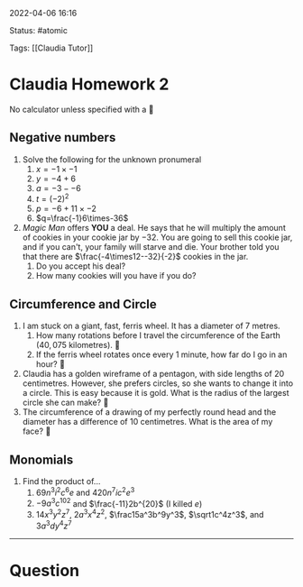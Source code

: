 2022-04-06 16:16

Status: #atomic

Tags: [[Claudia Tutor]]

# Claudia Homework 2
No calculator unless specified with a 📱
## Negative numbers
1. Solve the following for the unknown pronumeral
	1. $x=-1\times-1$
	2. $y=-4+6$
	3. $a=-3--6$
	4. $t=(-2)^2$
	5. $p=-6+11\times-2$
	6. $q=\frac{-1}6\times-36$
2. *Magic Man* offers **YOU** a deal. He says that he will multiply the amount of cookies in your cookie jar by $-32$. You are going to sell this cookie jar, and if you can't, your family will starve and die. Your brother told you that there are $\frac{-4\times12--32}{-2}$ cookies in the jar. 
	1. Do you accept his deal? 
	2. How many cookies will you have if you do?
## Circumference and Circle
1. I am stuck on a giant, fast, ferris wheel. It has a diameter of $7$ metres.
	1. How many rotations before I travel the circumference of the Earth ($40,075$ kilometres). 📱
	2. If the ferris wheel rotates once every $1$ minute, how far do I go in an hour? 📱
2. Claudia has a golden wireframe of a pentagon, with side lengths of $20$ centimetres. However, she prefers circles, so she wants to change it into a circle. This is easy because it is gold. What is the radius of the largest circle she can make? 📱
3. The circumference of a drawing of my perfectly round head and the diameter has a difference of $10$ centimetres. What is the area of my face? 📱
## Monomials
1. Find the product of...
	1. $69n^3i^2c^6e$ and $420n^7ic^2e^3$
	2. $-9a^3c^{102}$ and $\frac{-11}2b^{20}$ (I killed $e$)
	3. $14x^3y^2z^7$, $2a^3x^4z^2$, $\frac15a^3b^9y^3$, $\sqrt1c^4z^3$, and $3a^3dy^4z^7$ 

---
# Question

